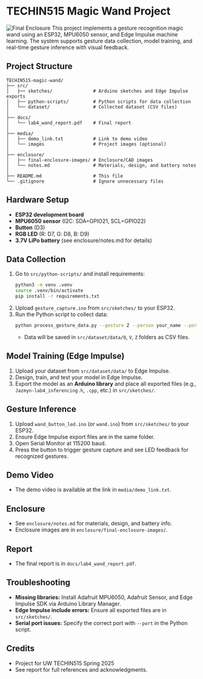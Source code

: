 # TECHIN515 Magic Wand Project
![Final Enclosure](enclosure/final-enclosure-images/assets/wand_final.png)
This project implements a gesture recognition magic wand using an ESP32, MPU6050 sensor, and Edge Impulse machine learning. The system supports gesture data collection, model training, and real-time gesture inference with visual feedback.

## Project Structure

```
TECHIN515-magic-wand/
├── src/
│   ├── sketches/               # Arduino sketches and Edge Impulse exports
│   ├── python-scripts/         # Python scripts for data collection
│   └── dataset/                # Collected dataset (CSV files)
│
├── docs/
│   └── lab4_wand_report.pdf    # Final report
│
├── media/
│   ├── demo_link.txt           # Link to demo video
│   └── images                  # Project images (optional)
│
├── enclosure/
│   ├── final-enclosure-images/ # Enclosure/CAD images
│   └── notes.md                # Materials, design, and battery notes
│
├── README.md                   # This file
└── .gitignore                  # Ignore unnecessary files
```

## Hardware Setup
- **ESP32 development board**
- **MPU6050 sensor** (I2C: SDA=GPIO21, SCL=GPIO22)
- **Button** (D3)
- **RGB LED** (R: D7, G: D8, B: D9)
- **3.7V LiPo battery** (see enclosure/notes.md for details)

## Data Collection
1. Go to `src/python-scripts/` and install requirements:
   ```bash
   python3 -m venv .venv
   source .venv/bin/activate
   pip install -r requirements.txt
   ```
2. Upload `gesture_capture.ino` from `src/sketches/` to your ESP32.
3. Run the Python script to collect data:
   ```bash
   python process_gesture_data.py --gesture Z --person your_name --port /dev/cu.usbmodemXXXX
   ```
   - Data will be saved in `src/dataset/data/O`, `V`, `Z` folders as CSV files.

## Model Training (Edge Impulse)
1. Upload your dataset from `src/dataset/data/` to Edge Impulse.
2. Design, train, and test your model in Edge Impulse.
3. Export the model as an **Arduino library** and place all exported files (e.g., `Jazmyn-lab4_inferencing.h`, `.cpp`, etc.) in `src/sketches/`.

## Gesture Inference
1. Upload `wand_button_led.ino` (or `wand.ino`) from `src/sketches/` to your ESP32.
2. Ensure Edge Impulse export files are in the same folder.
3. Open Serial Monitor at 115200 baud.
4. Press the button to trigger gesture capture and see LED feedback for recognized gestures.

## Demo Video
- The demo video is available at the link in `media/demo_link.txt`.

## Enclosure
- See `enclosure/notes.md` for materials, design, and battery info.
- Enclosure images are in `enclosure/final-enclosure-images/`.

## Report
- The final report is in `docs/lab4_wand_report.pdf`.

## Troubleshooting
- **Missing libraries:** Install Adafruit MPU6050, Adafruit Sensor, and Edge Impulse SDK via Arduino Library Manager.
- **Edge Impulse include errors:** Ensure all exported files are in `src/sketches/`.
- **Serial port issues:** Specify the correct port with `--port` in the Python script.

## Credits
- Project for UW TECHIN515 Spring 2025
- See report for full references and acknowledgments.
